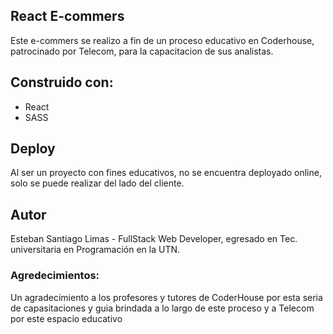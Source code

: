 ## React E-commers
Este e-commers se realizo a fin de un proceso educativo en Coderhouse, patrocinado por Telecom, para la capacitacion de sus analistas.
## Construido con:
- React
- SASS

## Deploy
Al ser un proyecto con fines educativos, no se encuentra deployado online, solo se puede realizar del lado del cliente.
## Autor
Esteban Santiago Limas - FullStack Web Developer, egresado en Tec. universitaria en Programación en la  UTN.
### Agredecimientos:
Un agradecimiento a los profesores y tutores de CoderHouse por esta seria de capasitaciones y guia brindada a lo largo de este proceso y a Telecom por este espacio educativo